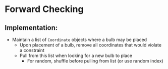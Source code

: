 # Forward Checking

## Implementation:
- Maintain a list of `Coordinate` objects where a bulb may be placed
	+ Upon placement of a bulb, remove all coordinates that would violate a constraint
	+ Pull from this list when looking for a new bulb to place
		+ For random, shuffle before pulling from list (or use random index)
